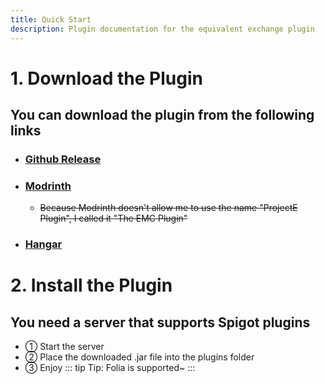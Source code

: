 ```yaml
---
title: Quick Start
description: Plugin documentation for the equivalent exchange plugin
---
```


# 1. Download the Plugin
## You can download the plugin from the following links
 - ### [Github Release](https://github.com/Little100/ProjectE-plugin/releases)
 - ### [Modrinth](https://modrinth.com/plugin/emc)
   - ~~Because Modrinth doesn't allow me to use the name "ProjectE Plugin", I called it "The EMC Plugin"~~
 - ### [Hangar](https://hangar.papermc.io/Little100/ProjectE-plugin)

# 2. Install the Plugin
## You need a server that supports Spigot plugins
 - ① Start the server
 - ② Place the downloaded .jar file into the plugins folder
 - ③ Enjoy
::: tip
Tip: Folia is supported~
:::